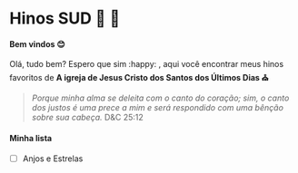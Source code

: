# Hinos SUD :blue_heart: :musical_note:

#### Bem vindos 😊 

Olá, tudo bem? Espero que sim :happy: , aqui você encontrar meus hinos favoritos de  **A igreja de Jesus Cristo dos Santos dos Últimos Dias :church:** 

>  *Porque minha alma se deleita com o canto do coração; sim, o canto dos justos é uma prece a mim e será respondido com uma bênção sobre sua cabeça.* D&C 25:12

#### Minha lista

- [ ] Anjos e Estrelas
